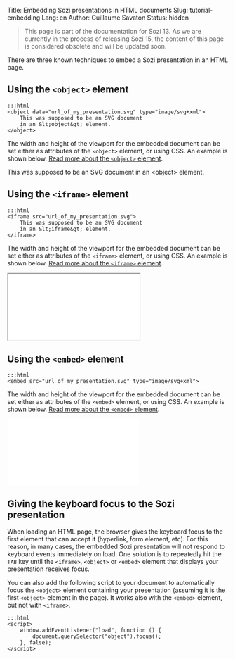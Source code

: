 Title: Embedding Sozi presentations in HTML documents
Slug: tutorial-embedding
Lang: en
Author: Guillaume Savaton
Status: hidden

> This page is part of the documentation for Sozi 13.
> As we are currently in the process of releasing Sozi 15,
> the content of this page is considered obsolete and will
> be updated soon.

There are three known techniques to embed a Sozi presentation in an HTML page.

Using the `<object>` element
------------------------------

    :::html
    <object data="url_of_my_presentation.svg" type="image/svg+xml">
        This was supposed to be an SVG document
        in an &lt;object&gt; element.
    </object>

The width and height of the viewport for the embedded document can be set either as attributes
of the `<object>` element, or using CSS.
An example is shown below.
[Read more about the `<object>` element](https://developer.mozilla.org/en-US/docs/Web/HTML/Element/object).

<object class="sozi" data="../static/images/this-is-not-a-slideshow.fast.svg" type="image/svg+xml">
    This was supposed to be an SVG document in an &lt;object&gt; element.
</object>

Using the `<iframe>` element
------------------------------

    :::html
    <iframe src="url_of_my_presentation.svg">
        This was supposed to be an SVG document
        in an &lt;iframe&gt; element.
    </iframe>

The width and height of the viewport for the embedded document can be set either as attributes
of the `<iframe>` element, or using CSS.
An example is shown below.
[Read more about the `<iframe>` element](https://developer.mozilla.org/en-US/docs/Web/HTML/Element/iframe).

<iframe class="sozi" src="|filename|/images/this-is-not-a-slideshow.fast.svg">
    This was supposed to be an SVG document in an &lt;object&gt; element.
</iframe>

Using the `<embed>` element
-----------------------------

    :::html
    <embed src="url_of_my_presentation.svg" type="image/svg+xml">
    
The width and height of the viewport for the embedded document can be set either as attributes
of the `<embed>` element, or using CSS.
An example is shown below.
[Read more about the `<embed>` element](https://developer.mozilla.org/en-US/docs/Web/HTML/Element/embed).

<embed class="sozi" src="|filename|/images/this-is-not-a-slideshow.fast.svg" type="image/svg+xml">

Giving the keyboard focus to the Sozi presentation
--------------------------------------------------

When loading an HTML page, the browser gives the keyboard focus to the first element
that can accept it (hyperlink, form element, etc).
For this reason, in many cases, the embedded Sozi presentation will not respond to keyboard events
immediately on load.
One solution is to repeatedly hit the `TAB` key
until the `<iframe>`, `<object>` or `<embed>` element that displays your presentation
receives focus.

You can also add the following script to your document to automatically focus the
`<object>` element containing your presentation (assuming it is the first `<object>`
element in the page).
It works also with the `<embed>` element, but not with `<iframe>`.

    :::html
    <script>
        window.addEventListener("load", function () {
            document.querySelector("object").focus();
        }, false);
    </script>

